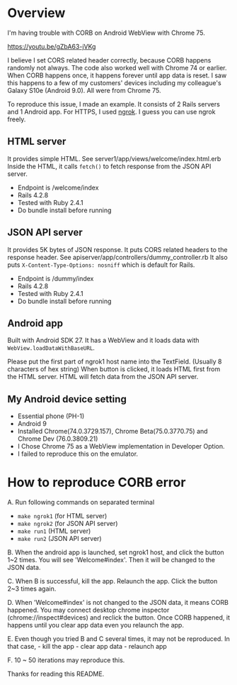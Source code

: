 # Overview
I'm having trouble with CORB on Android WebView with Chrome 75.

https://youtu.be/gZbA63-jVKg

I believe I set CORS related header correctly, because CORB happens randomly not always.
The code also worked well with Chrome 74 or earlier.
When CORB happens once, it happens forever until app data is reset.
I saw this happens to a few of my customers' devices including my colleague's Galaxy S10e (Android 9.0).
All were from Chrome 75.

To reproduce this issue, I made an example.
It consists of 2 Rails servers and 1 Android app.
For HTTPS, I used [ngrok](https://ngrok.com/). I guess you can use ngrok freely.

## HTML server
It provides simple HTML. See server1/app/views/welcome/index.html.erb
Inside the HTML, it calls `fetch()` to fetch response from the JSON API server.

 - Endpoint is /welcome/index
 - Rails 4.2.8
 - Tested with Ruby 2.4.1
 - Do bundle install before running

## JSON API server
It provides 5K bytes of JSON response.
It puts CORS related headers to the response header. See apiserver/app/controllers/dummy_controller.rb
It also puts `X-Content-Type-Options: nosniff` which is default for Rails.

 - Endpoint is /dummy/index
 - Rails 4.2.8
 - Tested with Ruby 2.4.1
 - Do bundle install before running
 
## Android app
Built with Android SDK 27.
It has a WebView and it loads data with `WebView.loadDataWithBaseURL`.

Please put the first part of ngrok1 host name into the TextField. (Usually 8 characters of hex string)
When button is clicked, it loads HTML first from the HTML server.
HTML will fetch data from the JSON API server.

## My Android device setting
 - Essential phone (PH-1)
 - Android 9
 - Installed Chrome(74.0.3729.157), Chrome Beta(75.0.3770.75) and Chrome Dev (76.0.3809.21)
 - I Chose Chrome 75 as a WebView implementation in Developer Option.
 - I failed to reproduce this on the emulator.

# How to reproduce CORB error
 A. Run following commands on separated terminal
   - `make ngrok1` (for HTML server)
   - `make ngrok2` (for JSON API server)
   - `make run1` (HTML server)
   - `make run2` (JSON API server)

 B. When the android app is launched, set ngrok1 host, and click the button 1~2 times.
    You will see 'Welcome#index'. Then it will be changed to the JSON data.

 C. When B is successful, kill the app. Relaunch the app. Click the button 2~3 times again.

 D. When 'Welcome#index' is not changed to the JSON data, it means CORB happened.
    You may connect desktop chrome inspector (chrome://inspect#devices) and reclick the button.
    Once CORB happened, it happens until you clear app data even you relaunch the app.

 E. Even though you tried B and C several times, it may not be reproduced.
    In that case,
      - kill the app
      - clear app data
      - relaunch app

 F. 10 ~ 50 iterations may reproduce this.

Thanks for reading this README.
